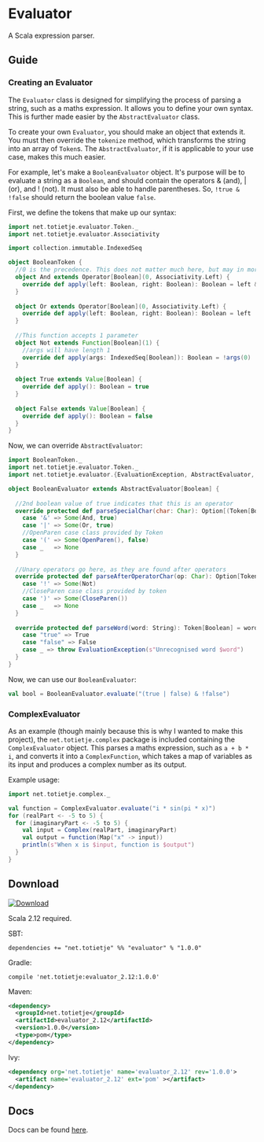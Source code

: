 # Evaluator
A Scala expression parser.

## Guide

### Creating an Evaluator

The `Evaluator` class is designed for simplifying the process of parsing a string, such as a maths expression. It
allows you to define your own syntax. This is further made easier by the `AbstractEvaluator` class.

To create your own `Evaluator`, you should make an object that extends it. You must then override the `tokenize`
method, which transforms the string into an array of `Token`s. The `AbstractEvaluator`, if it is applicable to your
use case, makes this much easier.

For example, let's make a `BooleanEvaluator` object. It's purpose will be to evaluate a string as a `Boolean`, and
should contain the operators & (and), | (or), and ! (not). It must also be able to handle parentheses. So,
`!true & !false` should return the boolean value `false`.

First, we define the tokens that make up our syntax:

```scala
import net.totietje.evaluator.Token._
import net.totietje.evaluator.Associativity

import collection.immutable.IndexedSeq

object BooleanToken {
  //0 is the precedence. This does not matter much here, but may in more complicated examples.
  object And extends Operator[Boolean](0, Associativity.Left) {
    override def apply(left: Boolean, right: Boolean): Boolean = left & right
  }
  
  object Or extends Operator[Boolean](0, Associativity.Left) {
    override def apply(left: Boolean, right: Boolean): Boolean = left | right
  }
  
  //This function accepts 1 parameter
  object Not extends Function[Boolean](1) {
    //args will have length 1 
    override def apply(args: IndexedSeq[Boolean]): Boolean = !args(0)
  }
  
  object True extends Value[Boolean] {
    override def apply(): Boolean = true
  }
  
  object False extends Value[Boolean] {
    override def apply(): Boolean = false
  }
}
```

Now, we can override `AbstractEvaluator`:

```scala
import BooleanToken._
import net.totietje.evaluator.Token._
import net.totietje.evaluator.{EvaluationException, AbstractEvaluator, Token}

object BooleanEvaluator extends AbstractEvaluator[Boolean] {
  
  //2nd boolean value of true indicates that this is an operator
  override protected def parseSpecialChar(char: Char): Option[(Token[Boolean], Boolean)] = char match {
    case '&' => Some(And, true)
    case '|' => Some(Or, true)
    //OpenParen case class provided by Token
    case '(' => Some(OpenParen(), false)
    case _   => None
  }
  
  //Unary operators go here, as they are found after operators
  override protected def parseAfterOperatorChar(op: Char): Option[Token[Boolean]] = {
    case '!' => Some(Not)
    //CloseParen case class provided by token
    case ')' => Some(CloseParen())
    case _   => None
  }
  
  override protected def parseWord(word: String): Token[Boolean] = word.toLowerCase match {
    case "true" => True
    case "false" => False
    case _ => throw EvaluationException(s"Unrecognised word $word")
  }
}
```

Now, we can use our `BooleanEvaluator`:

```scala
val bool = BooleanEvaluator.evaluate("(true | false) & !false")
```

### ComplexEvaluator

As an example (though mainly because this is why I wanted to make this project), the `net.totietje.complex` package is
included containing the `ComplexEvaluator` object. This parses a maths expression, such as `a + b * i`, and
converts it into a `ComplexFunction`, which takes a map of variables as its input and produces a complex number
as its output.

Example usage:

```scala
import net.totietje.complex._

val function = ComplexEvaluator.evaluate("i * sin(pi * x)")
for (realPart <- -5 to 5) {
  for (imaginaryPart <- -5 to 5) {
    val input = Complex(realPart, imaginaryPart)
    val output = function(Map("x" -> input))
    println(s"When x is $input, function is $output")
  }
}
```

## Download

[ ![Download](https://api.bintray.com/packages/totietje/maven/evaluator/images/download.svg) ](https://bintray.com/totietje/maven/evaluator/_latestVersion)

Scala 2.12 required.

SBT:

```
dependencies += "net.totietje" %% "evaluator" % "1.0.0"
```

Gradle:
```
compile 'net.totietje:evaluator_2.12:1.0.0'
```

Maven:

```xml
<dependency>
  <groupId>net.totietje</groupId>
  <artifactId>evaluator_2.12</artifactId>
  <version>1.0.0</version>
  <type>pom</type>
</dependency>
```

Ivy:

```xml
<dependency org='net.totietje' name='evaluator_2.12' rev='1.0.0'>
  <artifact name='evaluator_2.12' ext='pom' ></artifact>
</dependency>
```

## Docs

Docs can be found [here](https://totietje.github.io/Evaluator/index.html).